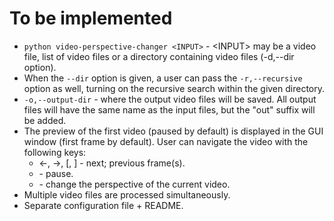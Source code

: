 # To be implemented

* `python video-perspective-changer <INPUT>` - \<INPUT\> may be a video file, list of video files or a directory containing video files (-d,--dir option).
* When the `--dir` option is given, a user can pass the `-r,--recursive` option as well, turning on the recursive search within the given directory.
* ``-o,--output-dir`` - where the output video files will be saved. All output files will have the same name as the input files, but the "out" suffix will be added.
* The preview of the first video (paused by default) is displayed in the GUI window (first frame by default). User can navigate the video with the following keys: 
    * <-, ->, [, ] - next; previous frame(s).
    * <SPACE> - pause.
    * <ENTER> - change the perspective of the current video.
* Multiple video files are processed simultaneously.
* Separate configuration file + README.
